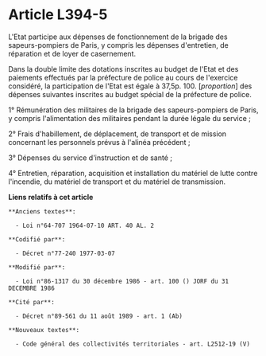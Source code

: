 # Article L394-5

L'Etat participe aux dépenses de fonctionnement de la brigade des sapeurs-pompiers de Paris, y compris les dépenses
d'entretien, de réparation et de loyer de casernement.

Dans la double limite des dotations inscrites au budget de l'Etat et des paiements effectués par la préfecture de police au
cours de l'exercice considéré, la participation de l'Etat est égale à 37,5p. 100. [*proportion*] des dépenses suivantes
inscrites au budget spécial de la préfecture de police.

1° Rémunération des militaires de la brigade des sapeurs-pompiers de Paris, y compris l'alimentation des militaires pendant
la durée légale du service ;

2° Frais d'habillement, de déplacement, de transport et de mission concernant les personnels prévus à l'alinéa précédent ;

3° Dépenses du service d'instruction et de santé ;

4° Entretien, réparation, acquisition et installation du matériel de lutte contre l'incendie, du matériel de transport et du
matériel de transmission.

**Liens relatifs à cet article**

	**Anciens textes**:

	  - Loi n°64-707 1964-07-10 ART. 40 AL. 2

	**Codifié par**:

	  - Décret n°77-240 1977-03-07

	**Modifié par**:

	  - Loi n°86-1317 du 30 décembre 1986 - art. 100 () JORF du 31 DECEMBRE 1986

	**Cité par**:

	  - Décret n°89-561 du 11 août 1989 - art. 1 (Ab)

	**Nouveaux textes**:

	  - Code général des collectivités territoriales - art. L2512-19 (V)
